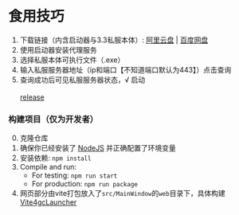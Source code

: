 # 食用技巧
1. 下载链接（内含启动器与3.3私服本体）: [阿里云盘](https://www.aliyundrive.com/s/PA5s1N9vmfL) | [百度网盘](https://pan.baidu.com/s/1kNDoO8Wp2MX_-dXVBNNMCg?pwd=hqdk)
2. 使用启动器安装代理服务
3. 选择私服本体可执行文件（.exe）
4. 输入私服服务器地址（ip和端口【不知道端口默认为443】）点击查询
5. 查询成功后可见私服服务器状态，√ 启动 \
\
[release](https://github.com/MaxHu-arpg/gcLauncher/releases)


###  构建项目（仅为开发者）
0. 克隆仓库
1. 确保你已经安装了 [NodeJS](https://nodejs.org/en/download/) 并正确配置了环境变量
2. 安装依赖: `npm install`
3. Compile and run:
    * For testing: `npm run start`
    * For production: `npm run package`
4. 网页部分由vite打包放入了`src/MainWindow`的`web`目录下，具体构建 [Vite4gcLauncher](https://github.com/MaxHu-arpg/Vite4gcLauncher)

